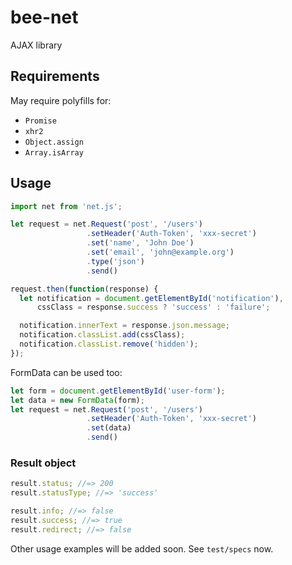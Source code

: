 # bee-net

AJAX library

## Requirements

May require polyfills for:

- `Promise`
- `xhr2`
- `Object.assign`
- `Array.isArray`

## Usage

```js
import net from 'net.js';

let request = net.Request('post', '/users')
                 .setHeader('Auth-Token', 'xxx-secret')
                 .set('name', 'John Doe')
                 .set('email', 'john@example.org')
                 .type('json')
                 .send()

request.then(function(response) {
  let notification = document.getElementById('notification'),
      cssClass = response.success ? 'success' : 'failure';

  notification.innerText = response.json.message;
  notification.classList.add(cssClass);
  notification.classList.remove('hidden');
});
```

FormData can be used too:

```js
let form = document.getElementById('user-form');
let data = new FormData(form);
let request = net.Request('post', '/users')
                 .setHeader('Auth-Token', 'xxx-secret')
                 .set(data)
                 .send()
```

### Result object

```js
result.status; //=> 200
result.statusType; //=> 'success'

result.info; //=> false
result.success; //=> true
result.redirect; //=> false
```

Other usage examples will be added soon. See `test/specs` now.
